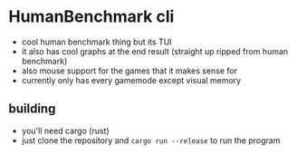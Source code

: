 # HumanBenchmark cli
- cool human benchmark thing but its TUI
- it also has cool graphs at the end result (straight up ripped from human benchmark)
- also mouse support for the games that it makes sense for
- currently only has every gamemode except visual memory

## building
- you'll need cargo (rust)
- just clone the repository and `cargo run --release` to run the program
